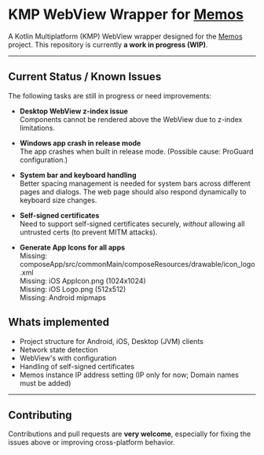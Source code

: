 # KMP WebView Wrapper for [Memos](https://github.com/usememos/memos)

A Kotlin Multiplatform (KMP) WebView wrapper designed for the [Memos](https://github.com/usememos/memos) project.
This repository is currently **a work in progress (WIP)**.

---

## Current Status / Known Issues

The following tasks are still in progress or need improvements:

* **Desktop WebView z-index issue**\
  Components cannot be rendered above the WebView due to z-index limitations.

* **Windows app crash in release mode**\
  The app crashes when built in release mode. (Possible cause: ProGuard configuration.)

* **System bar and keyboard handling**\
  Better spacing management is needed for system bars across different pages and dialogs.
  The web page should also respond dynamically to keyboard size changes.

* **Self-signed certificates**\
  Need to support self-signed certificates securely, *without* allowing all untrusted certs (to prevent MITM attacks).

* **Generate App Icons for all apps**\
  Missing: composeApp/src/commonMain/composeResources/drawable/icon_logo.xml\
  Missing: iOS AppIcon.png (1024x1024)\
  Missing: iOS Logo.png (512x512)\
  Missing: Android mipmaps

## Whats implemented

- Project structure for Android, iOS, Desktop (JVM) clients
- Network state detection
- WebView's with configuration
- Handling of self-signed certificates
- Memos instance IP address setting (IP only for now; Domain names must be added)

---

## Contributing

Contributions and pull requests are **very welcome**, especially for fixing the issues above or improving cross-platform behavior.
